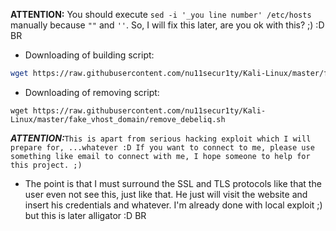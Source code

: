 **ATTENTION:** You should execute `sed -i '_you line number' /etc/hosts` manually because `""` and `''`.
So, I will fix this later, are you ok with this?  ;) :D
BR

- Downloading of building script:
```bash
wget https://raw.githubusercontent.com/nu11secur1ty/Kali-Linux/master/fake_vhost_domain/debelhui.sh
```
- Downloading of removing script:
```bas
wget https://raw.githubusercontent.com/nu11secur1ty/Kali-Linux/master/fake_vhost_domain/remove_debeliq.sh
```
***ATTENTION:***`This is apart from serious hacking exploit which I will prepare for, ...whatever :D If you want to connect to me, please use something like email to connect with me, I hope someone to help for this project. ;)`

- The point is that I must surround the SSL and TLS protocols like that the user even not see this, just like that. He just will visit the website and insert his credentials and whatever. I'm already done with local exploit ;) but this is later alligator :D
BR
